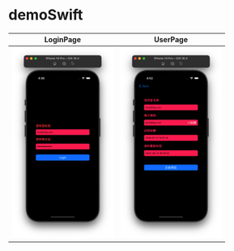 # demoSwift

| LoginPage  | UserPage |
| ------------- | ------------- |
| <img src="https://github.com/hsiehyunju/demoSwift/blob/main/image/LoginPage.png" width=200>  | <img src="https://github.com/hsiehyunju/demoSwift/blob/main/image/UserPage.png" width=200>  |
